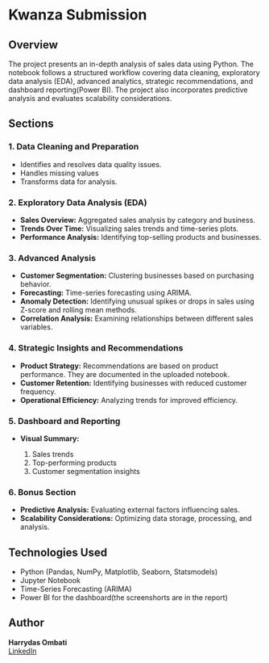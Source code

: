# Kwanza Submission

## Overview
The project presents an in-depth analysis of sales data using Python. The notebook follows a structured workflow covering data cleaning, exploratory data analysis (EDA), advanced analytics, strategic recommendations, and dashboard reporting(Power BI). The project also incorporates predictive analysis and evaluates scalability considerations.

## Sections
### 1. Data Cleaning and Preparation
- Identifies and resolves data quality issues.
- Handles missing values
- Transforms data for analysis.

### 2. Exploratory Data Analysis (EDA)
- **Sales Overview:**
    Aggregated sales analysis by category and business.
- **Trends Over Time:**
    Visualizing sales trends and time-series plots.
- **Performance Analysis:**
    Identifying top-selling products and businesses.

### 3. Advanced Analysis
- **Customer Segmentation:** Clustering businesses based on purchasing behavior.
- **Forecasting:** Time-series forecasting using ARIMA.
- **Anomaly Detection:** Identifying unusual spikes or drops in sales using Z-score and rolling mean methods.
- **Correlation Analysis:** Examining relationships between different sales variables.

### 4. Strategic Insights and Recommendations
- **Product Strategy:** Recommendations are based on product performance. They are documented in the uploaded notebook.
- **Customer Retention:** Identifying businesses with reduced customer frequency.
- **Operational Efficiency:** Analyzing trends for improved efficiency.

### 5. Dashboard and Reporting
- **Visual Summary:**
  
   1. Sales trends
   2. Top-performing products
   3. Customer segmentation insights

### 6. Bonus Section
- **Predictive Analysis:** Evaluating external factors influencing sales.
- **Scalability Considerations:** Optimizing data storage, processing, and analysis.

## Technologies Used
- Python (Pandas, NumPy, Matplotlib, Seaborn, Statsmodels)
- Jupyter Notebook
- Time-Series Forecasting (ARIMA)
- Power BI for the dashboard(the screenshorts are in the report)


## Author
**Harrydas Ombati**  
[LinkedIn](www.linkedin.com/in/harrydas-ombati)


